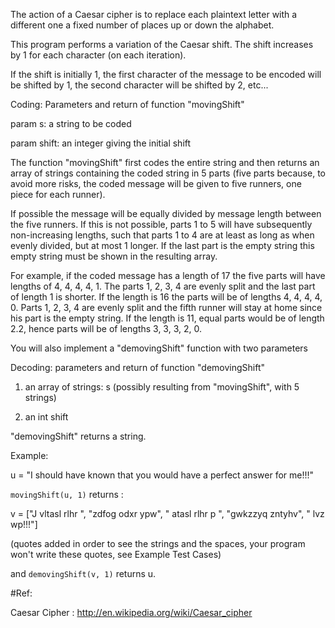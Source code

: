 The action of a Caesar cipher is to replace each plaintext letter with a different one a fixed number of places up or down the alphabet.

This program performs a variation of the Caesar shift. The shift increases by 1 for each character (on each iteration).

If the shift is initially 1, the first character of the message to be encoded will be shifted by 1, the second character will be shifted by 2, etc...

Coding: Parameters and return of function "movingShift"

param s: a string to be coded

param shift: an integer giving the initial shift

The function "movingShift" first codes the entire string and then returns an array of strings containing the coded string in 5 parts (five parts because, to avoid more risks, the coded message will be given to five runners, one piece for each runner).

If possible the message will be equally divided by message length between the five runners. If this is not possible, parts 1 to 5 will have subsequently non-increasing lengths, such that parts 1 to 4 are at least as long as when evenly divided, but at most 1 longer. If the last part is the empty string this empty string must be shown in the resulting array.

For example, if the coded message has a length of 17 the five parts will have lengths of 4, 4, 4, 4, 1. The parts 1, 2, 3, 4 are evenly split and the last part of length 1 is shorter. If the length is 16 the parts will be of lengths 4, 4, 4, 4, 0. Parts 1, 2, 3, 4 are evenly split and the fifth runner will stay at home since his part is the empty string. If the length is 11, equal parts would be of length 2.2, hence parts will be of lengths 3, 3, 3, 2, 0.

You will also implement a "demovingShift" function with two parameters

Decoding: parameters and return of function "demovingShift"

1) an array of strings: s (possibly resulting from "movingShift", with 5 strings)

2) an int shift

"demovingShift" returns a string.

Example:

u = "I should have known that you would have a perfect answer for me!!!"

`movingShift(u, 1)` returns :

v = ["J vltasl rlhr ", "zdfog odxr ypw", " atasl rlhr p ", "gwkzzyq zntyhv", " lvz wp!!!"]

(quotes added in order to see the strings and the spaces, your program won't write these quotes, see Example Test Cases)

and `demovingShift(v, 1)` returns u.

#Ref:

Caesar Cipher : http://en.wikipedia.org/wiki/Caesar_cipher
